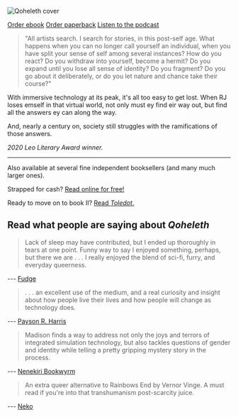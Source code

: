 ![Qoheleth cover](/cover.png)

<p class="buy">
<a href="https://makyo.itch.io/qoheleth" target="_blank">Order ebook</a>
<a href="https://makyo-ink.square.site/product/qoheleth/7" target="_blank">Order paperback</a> 
<a href="https://anchor.fm/post-self" target="_blank">Listen to the podcast</a>
</p>

> "All artists search. I search for stories, in this post-self age.  What happens when you can no longer call yourself an individual, when  you have split your sense of self among several instances? How do you  react? Do you withdraw into yourself, become a hermit? Do you expand  until you lose all sense of identity? Do you fragment? Do you go about  it deliberately, or do you let nature and chance take their course?"

With  immersive technology at its peak, it's all too easy to get lost. When  RJ loses emself in that virtual world, not only must ey find eir way  out, but find all the answers ey can along the way.

And, nearly a century on, society still struggles with the ramifications of those answers.

*2020 Leo Literary Award winner.*

-----

<p class="buy">Also available at several fine independent booksellers (and many much larger ones).</p>
<p class="buy">Strapped for cash? <a href="/read">Read online for free!</a></p>
<p class="buy">Ready to move on to book II? <a href="https://toledot.post-self.ink">Read <em>Toledot</em>.</a></p>


## Read what people are saying about *Qoheleth*

> Lack of sleep may have contributed, but I ended up thoroughly in tears at one point. Funny way to say I enjoyed something, perhaps, but there we are . . . I really enjoyed the blend of sci-fi, furry, and everyday queerness.

--- [Fudge](https://vulpine.club/@fudge_the_sphinx/105114589201427361)

> . . . an excellent use of the medium, and a real curiosity and insight about how people live their lives and how people will change as technology does.

--- [Payson R. Harris](https://www.goodreads.com/review/show/3603316723?book_show_action=true)

> Madison finds a way to address not only the joys and terrors of integrated simulation technology, but also tackles questions of gender and identity while telling a pretty gripping mystery story in the process.

--- [Nenekiri Bookwyrm](https://www.goodreads.com/review/show/3635119822?book_show_action=true)

> An extra queer alternative to Rainbows End by  Vernor Vinge. A must read if you're into that transhumanism post-scarcity juice.

--- [Neko](https://goblin.camp/@neko/104971539508378937)
